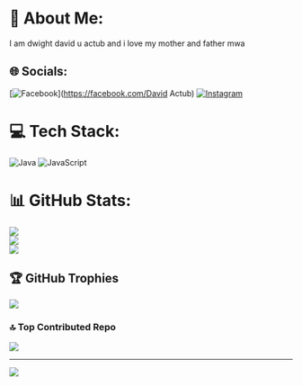 # 💫 About Me:
I am dwight david u actub and i love my mother and father mwa


## 🌐 Socials:
[![Facebook](https://img.shields.io/badge/Facebook-%231877F2.svg?logo=Facebook&logoColor=white)](https://facebook.com/David Actub) [![Instagram](https://img.shields.io/badge/Instagram-%23E4405F.svg?logo=Instagram&logoColor=white)](https://instagram.com/ddvi.x) 

# 💻 Tech Stack:
![Java](https://img.shields.io/badge/java-%23ED8B00.svg?style=for-the-badge&logo=openjdk&logoColor=white) ![JavaScript](https://img.shields.io/badge/javascript-%23323330.svg?style=for-the-badge&logo=javascript&logoColor=%23F7DF1E)
# 📊 GitHub Stats:
![](https://github-readme-stats.vercel.app/api?username=dwightdavid143&theme=dracula&hide_border=false&include_all_commits=false&count_private=false)<br/>
![](https://nirzak-streak-stats.vercel.app/?user=dwightdavid143&theme=dracula&hide_border=false)<br/>
![](https://github-readme-stats.vercel.app/api/top-langs/?username=dwightdavid143&theme=dracula&hide_border=false&include_all_commits=false&count_private=false&layout=compact)

## 🏆 GitHub Trophies
![](https://github-profile-trophy.vercel.app/?username=dwightdavid143&theme=radical&no-frame=false&no-bg=true&margin-w=4)

### 🔝 Top Contributed Repo
![](https://github-contributor-stats.vercel.app/api?username=dwightdavid143&limit=5&theme=dark&combine_all_yearly_contributions=true)

---
[![](https://visitcount.itsvg.in/api?id=dwightdavid143&icon=0&color=0)](https://visitcount.itsvg.in)

<!-- Proudly created with GPRM ( https://gprm.itsvg.in ) -->

